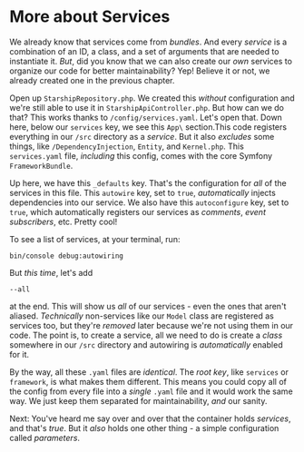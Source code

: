 # More about Services

We already know that services come from *bundles*. And every *service* is a combination of an ID, a class, and a set of arguments that are needed to instantiate it. *But*, did you know that we can also create our *own* services to organize our code for better maintainability? Yep! Believe it or not, we already created one in the previous chapter.

Open up `StarshipRepository.php`. We created this *without* configuration and we're still able to use it in `StarshipApiController.php`. But how can we do that? This works thanks to `/config/services.yaml`. Let's open that. Down here, below our `services` key, we see this `App\` section.This code registers everything in our `/src` directory as a *service*. But it also *excludes* some things, like `/DependencyInjection`, `Entity`, and `Kernel.php`. This `services.yaml` file, *including* this config, comes with the core Symfony `FrameworkBundle`.

Up here, we have this `_defaults` key. That's the configuration for *all* of the services in this file. This `autowire` key, set to `true`, *automatically* injects dependencies into our service. We also have this `autoconfigure` key, set to `true`, which automatically registers our services as *comments*, *event subscribers*, etc. Pretty cool!

To see a list of services, at your terminal, run:

```terminal
bin/console debug:autowiring
```

But *this time*, let's add

```terminal
--all
```

at the end. This will show us *all* of our services - even the ones that aren't aliased. *Technically* non-services like our `Model` class are registered as services too, but they're *removed* later because we're not using them in our code. The point is, to create a service, all we need to do is create a *class* somewhere in our `/src` directory and autowiring is *automatically* enabled for it.

By the way, all these `.yaml` files are *identical*. The *root key*, like `services` or `framework`, is what makes them different. This means you could copy all of the config from every file into a *single* `.yaml` file and it would work the same way. We just keep them separated for maintainability, *and* our sanity.

Next: You've heard me say over and over that the container holds *services*, and that's *true*. But it *also* holds one other thing - a simple configuration called *parameters*.
